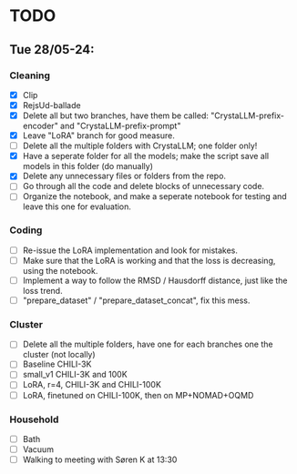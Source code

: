 # TODO

## Tue 28/05-24:

### Cleaning
- [x] Clip
- [x] RejsUd-ballade
- [x] Delete all but two branches, have them be called: "CrystaLLM-prefix-encoder" and "CrystaLLM-prefix-prompt"
- [x] Leave "LoRA" branch for good measure.
- [ ] Delete all the multiple folders with CrystaLLM; one folder only!
- [x] Have a seperate folder for all the models; make the script save all models in this folder (do manually)
- [x] Delete any unnecessary files or folders from the repo.
- [ ] Go through all the code and delete blocks of unnecessary code.
- [ ] Organize the notebook, and make a seperate notebook for testing and leave this one for evaluation.

### Coding
- [ ] Re-issue the LoRA implementation and look for mistakes.
- [ ] Make sure that the LoRA is working and that the loss is decreasing, using the notebook.
- [ ] Implement a way to follow the RMSD / Hausdorff distance, just like the loss trend.
- [ ] "prepare_dataset" / "prepare_dataset_concat", fix this mess.

### Cluster
- [ ] Delete all the multiple folders, have one for each branches one the cluster (not locally)
- [ ] Baseline CHILI-3K
- [ ] small_v1 CHILI-3K and 100K
- [ ] LoRA, r=4, CHILI-3K and CHILI-100K
- [ ] LoRA, finetuned on CHILI-100K, then on MP+NOMAD+OQMD

### Household
- [ ] Bath
- [ ] Vacuum
- [ ] Walking to meeting with Søren K at 13:30
